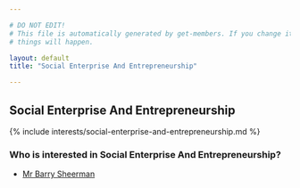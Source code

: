 ```yaml
---

# DO NOT EDIT!
# This file is automatically generated by get-members. If you change it, bad
# things will happen.

layout: default
title: "Social Enterprise And Entrepreneurship"

---
```


## Social Enterprise And Entrepreneurship

{% include interests/social-enterprise-and-entrepreneurship.md %}

### Who is interested in Social Enterprise And Entrepreneurship?


* [Mr Barry Sheerman](/members/mr-barry-sheerman.html)
